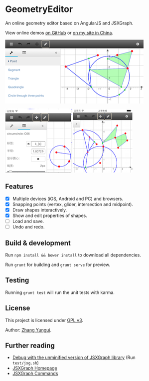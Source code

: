 # GeometryEditor

An online geometry editor based on AngularJS and JSXGraph.

View online demos [on GitHub](http://rhcad.github.io/geomedit/#/sketch) or [on my site in China](http://rhcad.com/#/sketch).

![](doc/main.png)

![](doc/prop.png) ![](doc/iphone.png)

## Features

 - [x] Multiple devices (iOS, Android and PC) and browsers.
 - [x] Snapping points (vertex, glider, intersection and midpoint).
 - [x] Draw shapes interactively.
 - [x] Show and edit properties of shapes.
 - [ ] Load and save.
 - [ ] Undo and redo.

## Build & development

Run `npm install && bower install` to download all dependencies.

Run `grunt` for building and `grunt serve` for preview.

## Testing

Running `grunt test` will run the unit tests with karma.

## License

This project is licensed under [GPL v3](http://www.gnu.org/licenses/gpl-3.0.html).

Author: [Zhang Yungui](https://github.com/rhcad).

## Further reading

- [Debug with the unminified version of JSXGraph library](doc/build_jxg.md) (Run `test/jxg.sh`)
- [JSXGraph Homepage](http://jsxgraph.uni-bayreuth.de/wp/)
- [JSXGraph Commands](http://www.onemathematicalcat.org/JSXGraphDocs/JSXGraphDocs.htm)
